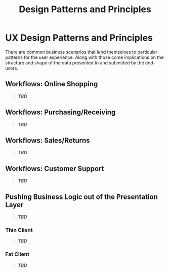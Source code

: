 ﻿---
title: Design Patterns and Principles
---
# UX Design Patterns and Principles

There are common business scenarios that lend themselves to particular patterns for the user experience. Along with those come implications on the structure and shape of the data presented to and submitted by the end-users.

## Workflows: Online Shopping

> ***TBD***

## Workflows: Purchasing/Receiving

> ***TBD***

## Workflows: Sales/Returns

> ***TBD***

## Workflows: Customer Support

> ***TBD***

## Pushing Business Logic out of the Presentation Layer

> ***TBD***

### Thin Client

> ***TBD***

### Fat Client

> ***TBD***

